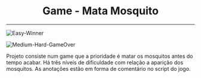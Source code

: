 <div align="center"><h1>Game -  Mata Mosquito</h1></div>

---

![Easy-Winner]()

![Medium-Hard-GameOver]()


Projeto consiste num game que a prioridade é matar os mosquitos antes do tempo acabar. Há três níveis de dificuldade com relação a aparição dos mosquitos. As anotações estão em forma de comentário no script do jogo.